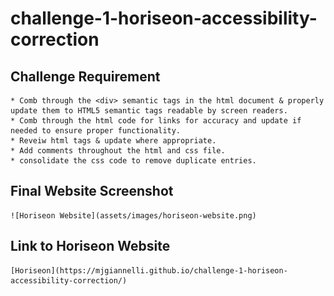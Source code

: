 # challenge-1-horiseon-accessibility-correction

## Challenge Requirement
    * Comb through the <div> semantic tags in the html document & properly update them to HTML5 semantic tags readable by screen readers. 
    * Comb through the html code for links for accuracy and update if needed to ensure proper functionality.
    * Reveiw html tags & update where appropriate.
    * Add comments throughout the html and css file.
    * consolidate the css code to remove duplicate entries. 

## Final Website Screenshot
    ![Horiseon Website](assets/images/horiseon-website.png)

## Link to Horiseon Website
    [Horiseon](https://mjgiannelli.github.io/challenge-1-horiseon-accessibility-correction/)